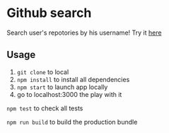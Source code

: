 # Github search

Search user's repotories by his username! Try it [here](https://nie-xin.github.io/github-search/)


## Usage

1. `git clone` to local
2. `npm install` to install all dependencies
3. `npm start` to launch app locally
4. go to localhost:3000 the play with it

`npm test` to check all tests

`npm run build` to build the production bundle
